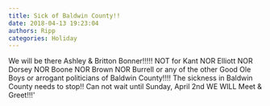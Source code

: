 ```yaml
---
title: Sick of Baldwin County!!
date: 2018-04-13 19:23:04
authors: Ripp
categories: Holiday
---
```


 We will be there Ashley &amp; Britton Bonner!!!!!  NOT for Kant NOR Elliott NOR Dorsey NOR Boone NOR Brown NOR Burrell  or any of the other Good Ole Boys or arrogant politicians of Baldwin County!!!!  The sickness in Baldwin County needs to stop!!  Can not wait until Sunday, April 2nd WE WILL Meet &amp; Greet!!!'